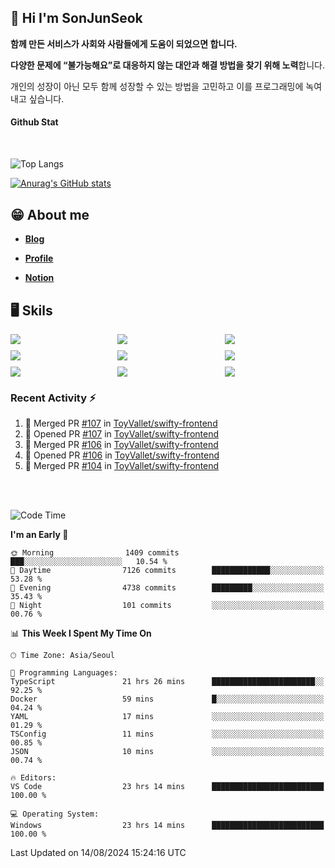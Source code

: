 ## 👋 Hi I'm SonJunSeok

**함께 만든 서비스가 사회와 사람들에게 도움이 되었으면 합니다.** 

**다양한 문제에 “불가능해요”로 대응하지 않는 대안과 해결 방법을 찾기 위해 노력**합니다. 

개인의 성장이 아닌 모두 함께 성장할 수 있는 방법을 고민하고 이를 프로그래밍에 녹여내고 싶습니다.

#### Github Stat
<div style="margin-top:50px;">

![Top Langs](https://github-readme-stats.vercel.app/api/top-langs/?username=kd02109&layout=compact&bg_color=dbf4ff&title_color=67adcc&text_color=67adcc&hide_border=true&show_icons=true&icon_color=67adcc&rank_icon=github&count_private=true&card_width=400px&card_height=300px)

[![Anurag's GitHub stats](https://github-readme-stats.vercel.app/api?username=kd02109&bg_color=dbf4ff&title_color=67adcc&text_color=67adcc&hide_border=true&show_icons=true&icon_color=67adcc&rank_icon=github&count_private=true&card_width=250px)](https://github.com/anuraghazra/github-readme-stats)


</div>



## 😁 About me
-  <a href="https://sonblog.vercel.app/" target="_blank"><strong>Blog</strong></a>

-  <a href="https://nostalgic-marquis-7af.notion.site/Frontend-Engineer-ec9b6e38c7824e7fb7f6fca4fc8564a5?pvs=74" target="_blank"><strong>Profile</strong></a>

-  <a href="https://nostalgic-marquis-7af.notion.site/Front-End-f0f3b7fcec3045c482c1cd33dfcf2abc?pvs=74" target="_blank"><strong>Notion</strong></a>

## 🖥️ Skils


<div style="display:grid; grid-template-rows:repeat(3, 1fr); grid-template-columns:repeat(3, 1fr); gap:10px">
  <img src="https://img.shields.io/badge/javascript-F7DF1E?style=flat-square&logo=javascript&logoColor=black"> 
  <img src="https://img.shields.io/badge/typescript-3178C6?style=flat-square&logo=typescript&logoColor=white"/>
  <img src="https://img.shields.io/badge/react-61DAFB?style=flat-square&logo=react&logoColor=black"/>
  <img src="https://img.shields.io/badge/redux-764ABC?style=flat-square&logo=redux&logoColor=white"/>
  <img src="https://img.shields.io/badge/styledcomponents-DB7093?style=flat-square&logo=styledcomponents&logoColor=white"/>
  <img src="https://img.shields.io/badge/tailwindcss-06B6D4?style=flat-square&logo=tailwindcss&logoColor=white"/>
  <img src="https://img.shields.io/badge/reactquery-FF4154?style=flat-square&logo=reactquery&logoColor=white"/>
  <img src="https://img.shields.io/badge/Next.js-B4B4DC?style=flat&logo=Next.js&logoColor=black"/>
  <img src="https://img.shields.io/badge/reactrouter-CA4245?style=flat-square&logo=reactrouter&logoColor=white"/>
</div>

### Recent Activity :zap:
<!--START_SECTION:activity-->
1. 🎉 Merged PR [#107](https://github.com/ToyVallet/swifty-frontend/pull/107) in [ToyVallet/swifty-frontend](https://github.com/ToyVallet/swifty-frontend)
2. 💪 Opened PR [#107](https://github.com/ToyVallet/swifty-frontend/pull/107) in [ToyVallet/swifty-frontend](https://github.com/ToyVallet/swifty-frontend)
3. 🎉 Merged PR [#106](https://github.com/ToyVallet/swifty-frontend/pull/106) in [ToyVallet/swifty-frontend](https://github.com/ToyVallet/swifty-frontend)
4. 💪 Opened PR [#106](https://github.com/ToyVallet/swifty-frontend/pull/106) in [ToyVallet/swifty-frontend](https://github.com/ToyVallet/swifty-frontend)
5. 🎉 Merged PR [#104](https://github.com/ToyVallet/swifty-frontend/pull/104) in [ToyVallet/swifty-frontend](https://github.com/ToyVallet/swifty-frontend)
<!--END_SECTION:activity-->

<br/>
<br/>

<!--START_SECTION:waka-->
![Code Time](http://img.shields.io/badge/Code%20Time-1%2C994%20hrs%207%20mins-blue)

**I'm an Early 🐤** 

```text
🌞 Morning                1409 commits        ███░░░░░░░░░░░░░░░░░░░░░░   10.54 % 
🌆 Daytime                7126 commits        █████████████░░░░░░░░░░░░   53.28 % 
🌃 Evening                4738 commits        █████████░░░░░░░░░░░░░░░░   35.43 % 
🌙 Night                  101 commits         ░░░░░░░░░░░░░░░░░░░░░░░░░   00.76 % 
```


📊 **This Week I Spent My Time On** 

```text
🕑︎ Time Zone: Asia/Seoul

💬 Programming Languages: 
TypeScript               21 hrs 26 mins      ███████████████████████░░   92.25 % 
Docker                   59 mins             █░░░░░░░░░░░░░░░░░░░░░░░░   04.24 % 
YAML                     17 mins             ░░░░░░░░░░░░░░░░░░░░░░░░░   01.29 % 
TSConfig                 11 mins             ░░░░░░░░░░░░░░░░░░░░░░░░░   00.85 % 
JSON                     10 mins             ░░░░░░░░░░░░░░░░░░░░░░░░░   00.74 % 

🔥 Editors: 
VS Code                  23 hrs 14 mins      █████████████████████████   100.00 % 

💻 Operating System: 
Windows                  23 hrs 14 mins      █████████████████████████   100.00 % 
```


 Last Updated on 14/08/2024 15:24:16 UTC
<!--END_SECTION:waka-->
